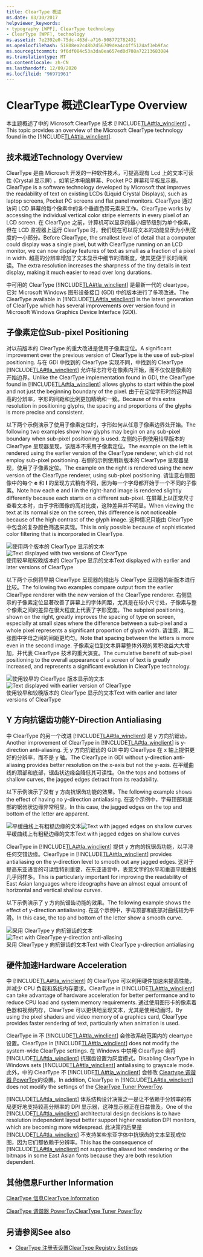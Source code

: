 ```yaml
---
title: ClearType 概述
ms.date: 03/30/2017
helpviewer_keywords:
- typography [WPF], ClearType technology
- ClearType [WPF], technology
ms.assetid: 7e2392e0-75dc-463d-a716-908772782431
ms.openlocfilehash: 51808ea2c48b2d56709dea4c4ff5124af3eb9fac
ms.sourcegitcommit: 9f6df084c53a3da0ea657ed0d708a72213683084
ms.translationtype: MT
ms.contentlocale: zh-CN
ms.lasthandoff: 12/09/2020
ms.locfileid: "96971961"
---
```

# <a name="cleartype-overview"></a><span data-ttu-id="09eea-102">ClearType 概述</span><span class="sxs-lookup"><span data-stu-id="09eea-102">ClearType Overview</span></span>
<span data-ttu-id="09eea-103">本主题概述了中的 Microsoft ClearType 技术 [!INCLUDE[TLA#tla_winclient](../../../includes/tlasharptla-winclient-md.md)] 。</span><span class="sxs-lookup"><span data-stu-id="09eea-103">This topic provides an overview of the Microsoft ClearType technology found in the [!INCLUDE[TLA#tla_winclient](../../../includes/tlasharptla-winclient-md.md)].</span></span>  

<a name="overview"></a>
## <a name="technology-overview"></a><span data-ttu-id="09eea-104">技术概述</span><span class="sxs-lookup"><span data-stu-id="09eea-104">Technology Overview</span></span>  
 <span data-ttu-id="09eea-105">ClearType 是由 Microsoft 开发的一种软件技术，可提高现有 Lcd 上的文本可读性 (Crystal 显示屏) ，如笔记本电脑屏幕、Pocket PC 屏幕和平板显示器。</span><span class="sxs-lookup"><span data-stu-id="09eea-105">ClearType is a software technology developed by Microsoft that improves the readability of text on existing LCDs (Liquid Crystal Displays), such as laptop screens, Pocket PC screens and flat panel monitors.</span></span>  <span data-ttu-id="09eea-106">ClearType 通过访问 LCD 屏幕的每个像素中的各个垂直色带元素来工作。</span><span class="sxs-lookup"><span data-stu-id="09eea-106">ClearType works by accessing the individual vertical color stripe elements in every pixel of an LCD screen.</span></span> <span data-ttu-id="09eea-107">在 ClearType 之前，计算机可以显示的最小细节级别为单个像素，但在 LCD 监视器上运行 ClearType 时，我们现在可以将文本的功能显示为小到宽度的一小部分。</span><span class="sxs-lookup"><span data-stu-id="09eea-107">Before ClearType, the smallest level of detail that a computer could display was a single pixel, but with ClearType running on an LCD monitor, we can now display features of text as small as a fraction of a pixel in width.</span></span> <span data-ttu-id="09eea-108">超高的分辨率增加了文本显示中细节的清晰度，使其更便于长时间阅读。</span><span class="sxs-lookup"><span data-stu-id="09eea-108">The extra resolution increases the sharpness of the tiny details in text display, making it much easier to read over long durations.</span></span>  
  
 <span data-ttu-id="09eea-109">中可用的 ClearType [!INCLUDE[TLA#tla_winclient](../../../includes/tlasharptla-winclient-md.md)] 是最新一代的 cleartype，它对 Microsoft Windows 图形设备接口 (GDI) 中的版本进行了多项改进。</span><span class="sxs-lookup"><span data-stu-id="09eea-109">The ClearType available in [!INCLUDE[TLA#tla_winclient](../../../includes/tlasharptla-winclient-md.md)] is the latest generation of ClearType which has several improvements over version found in Microsoft Windows Graphics Device Interface (GDI).</span></span>  
  
<a name="sub-pixel_positioning"></a>
## <a name="sub-pixel-positioning"></a><span data-ttu-id="09eea-110">子像素定位</span><span class="sxs-lookup"><span data-stu-id="09eea-110">Sub-pixel Positioning</span></span>  
 <span data-ttu-id="09eea-111">对以前版本的 ClearType 的重大改进是使用子像素定位。</span><span class="sxs-lookup"><span data-stu-id="09eea-111">A significant improvement over the previous version of ClearType is the use of sub-pixel positioning.</span></span> <span data-ttu-id="09eea-112">与在 GDI 中找到的 ClearType 实现不同，中找到的 ClearType [!INCLUDE[TLA#tla_winclient](../../../includes/tlasharptla-winclient-md.md)] 允许标志符号在像素内开始，而不仅仅是像素的开始边界。</span><span class="sxs-lookup"><span data-stu-id="09eea-112">Unlike the ClearType implementation found in GDI, the ClearType found in [!INCLUDE[TLA#tla_winclient](../../../includes/tlasharptla-winclient-md.md)] allows glyphs to start within the pixel and not just the beginning boundary of the pixel.</span></span> <span data-ttu-id="09eea-113">由于在定位字形时的这种超高的分辨率，字形的间距和比例更加精确和一致。</span><span class="sxs-lookup"><span data-stu-id="09eea-113">Because of this extra resolution in positioning glyphs, the spacing and proportions of the glyphs is more precise and consistent.</span></span>  
  
 <span data-ttu-id="09eea-114">以下两个示例演示了使用子像素定位时，字形如何从任意子像素边界处开始。</span><span class="sxs-lookup"><span data-stu-id="09eea-114">The following two examples show how glyphs may begin on any sub-pixel boundary when sub-pixel positioning is used.</span></span> <span data-ttu-id="09eea-115">左侧的示例使用较早版本的 ClearType 呈现器呈现，该版本不采用子像素定位。</span><span class="sxs-lookup"><span data-stu-id="09eea-115">The example on the left is rendered using the earlier version of the ClearType renderer, which did not employ sub-pixel positioning.</span></span> <span data-ttu-id="09eea-116">右侧的示例使用新版本的 ClearType 呈现器呈现，使用了子像素定位。</span><span class="sxs-lookup"><span data-stu-id="09eea-116">The example on the right is rendered using the new version of the ClearType renderer, using sub-pixel positioning.</span></span> <span data-ttu-id="09eea-117">请注意右侧图像中的每个 **e** 和 **l** 的呈现方式稍有不同，因为每一个字母都开始于一个不同的子像素。</span><span class="sxs-lookup"><span data-stu-id="09eea-117">Note how each **e** and **l** in the right-hand image is rendered slightly differently because each starts on a different sub-pixel.</span></span> <span data-ttu-id="09eea-118">在屏幕上以正常尺寸查看文本时，由于字形图像的高对比度，这种差异并不明显。</span><span class="sxs-lookup"><span data-stu-id="09eea-118">When viewing the text at its normal size on the screen, this difference is not noticeable because of the high contrast of the glyph image.</span></span> <span data-ttu-id="09eea-119">这种情况只能由 ClearType 中包含的复杂颜色筛选来实现。</span><span class="sxs-lookup"><span data-stu-id="09eea-119">This is only possible because of sophisticated color filtering that is incorporated in ClearType.</span></span>  
  
 <span data-ttu-id="09eea-120">![使用两个版本的 ClearType 显示的文本](./media/wcpsdk-mmgraphics-text-cleartype-overview-01.png "wcpsdk_mmgraphics_text_cleartype_overview_01")</span><span class="sxs-lookup"><span data-stu-id="09eea-120">![Text displayed with two versions of ClearType](./media/wcpsdk-mmgraphics-text-cleartype-overview-01.png "wcpsdk_mmgraphics_text_cleartype_overview_01")</span></span>  
<span data-ttu-id="09eea-121">使用较早和较晚版本的 ClearType 显示的文本</span><span class="sxs-lookup"><span data-stu-id="09eea-121">Text displayed with earlier and later versions of ClearType</span></span>  
  
 <span data-ttu-id="09eea-122">以下两个示例将早期 ClearType 呈现器的输出与 ClearType 呈现器的新版本进行比较。</span><span class="sxs-lookup"><span data-stu-id="09eea-122">The following two examples compare output from the earlier ClearType renderer with the new version of the ClearType renderer.</span></span> <span data-ttu-id="09eea-123">右侧显示的子像素定位显著改善了屏幕上的字体间距，尤其是在较小尺寸处，子像素与整个像素之间的差异在很大程度上代表了字形宽度。</span><span class="sxs-lookup"><span data-stu-id="09eea-123">The subpixel positioning, shown on the right, greatly improves the spacing of type on screen, especially at small sizes where the difference between a sub-pixel and a whole pixel represents a significant proportion of glyph width.</span></span> <span data-ttu-id="09eea-124">请注意，第二张图中字母之间的间距更均匀。</span><span class="sxs-lookup"><span data-stu-id="09eea-124">Note that spacing between the letters is more even in the second image.</span></span> <span data-ttu-id="09eea-125">子像素定位到文本屏幕整体外观的累积收益大大增加，并代表 ClearType 技术的重大演变。</span><span class="sxs-lookup"><span data-stu-id="09eea-125">The cumulative benefit of sub-pixel positioning to the overall appearance of a screen of text is greatly increased, and represents a significant evolution in ClearType technology.</span></span>  
  
 <span data-ttu-id="09eea-126">![使用较早的 ClearType 版本显示的文本](./media/wcpsdk-mmgraphics-text-cleartype-overview-02.png "wcpsdk_mmgraphics_text_cleartype_overview_02")</span><span class="sxs-lookup"><span data-stu-id="09eea-126">![Text displayed with earlier version of ClearType](./media/wcpsdk-mmgraphics-text-cleartype-overview-02.png "wcpsdk_mmgraphics_text_cleartype_overview_02")</span></span>  
<span data-ttu-id="09eea-127">使用较早和较晚版本的 ClearType 显示的文本</span><span class="sxs-lookup"><span data-stu-id="09eea-127">Text with earlier and later versions of ClearType</span></span>  
  
<a name="y-direction_antialiasing"></a>
## <a name="y-direction-antialiasing"></a><span data-ttu-id="09eea-128">Y 方向抗锯齿功能</span><span class="sxs-lookup"><span data-stu-id="09eea-128">Y-Direction Antialiasing</span></span>  
 <span data-ttu-id="09eea-129">中 ClearType 的另一个改进 [!INCLUDE[TLA#tla_winclient](../../../includes/tlasharptla-winclient-md.md)] 是 y 方向抗锯齿。</span><span class="sxs-lookup"><span data-stu-id="09eea-129">Another improvement of ClearType in [!INCLUDE[TLA#tla_winclient](../../../includes/tlasharptla-winclient-md.md)] is y-direction anti-aliasing.</span></span> <span data-ttu-id="09eea-130">无 y 方向抗锯齿的 GDI 中的 ClearType 在 x 轴上提供更好的分辨率，而不是 y 轴。</span><span class="sxs-lookup"><span data-stu-id="09eea-130">The ClearType in GDI without y-direction anti-aliasing provides better resolution on the x-axis but not the y-axis.</span></span> <span data-ttu-id="09eea-131">在平缓曲线的顶部和底部，锯齿状边缘会降低其可读性。</span><span class="sxs-lookup"><span data-stu-id="09eea-131">On the tops and bottoms of shallow curves, the jagged edges detract from its readability.</span></span>  
  
 <span data-ttu-id="09eea-132">以下示例演示了没有 y 方向抗锯齿功能的效果。</span><span class="sxs-lookup"><span data-stu-id="09eea-132">The following example shows the effect of having no y-direction antialiasing.</span></span> <span data-ttu-id="09eea-133">在这个示例中，字母顶部和底部的锯齿状边缘非常明显。</span><span class="sxs-lookup"><span data-stu-id="09eea-133">In this case, the jagged edges on the top and bottom of the letter are apparent.</span></span>  
  
 <span data-ttu-id="09eea-134">![平缓曲线上有粗糙边缘的文本](./media/wcpsdk-mmgraphics-text-cleartype-overview-03.png "wcpsdk_mmgraphics_text_cleartype_overview_03")</span><span class="sxs-lookup"><span data-stu-id="09eea-134">![Text with jagged edges on shallow curves](./media/wcpsdk-mmgraphics-text-cleartype-overview-03.png "wcpsdk_mmgraphics_text_cleartype_overview_03")</span></span>  
<span data-ttu-id="09eea-135">平缓曲线上有粗糙边缘的文本</span><span class="sxs-lookup"><span data-stu-id="09eea-135">Text with jagged edges on shallow curves</span></span>  
  
 <span data-ttu-id="09eea-136">ClearType in [!INCLUDE[TLA#tla_winclient](../../../includes/tlasharptla-winclient-md.md)] 提供 y 方向的抗锯齿功能，以平滑任何交错边缘。</span><span class="sxs-lookup"><span data-stu-id="09eea-136">ClearType in [!INCLUDE[TLA#tla_winclient](../../../includes/tlasharptla-winclient-md.md)] provides antialiasing on the y-direction level to smooth out any jagged edges.</span></span> <span data-ttu-id="09eea-137">这对于提高东亚语言的可读性特别重要，在东亚语言中，表意文字的水平和垂直平缓曲线几乎同样多。</span><span class="sxs-lookup"><span data-stu-id="09eea-137">This is particularly important for improving the readability of East Asian languages where ideographs have an almost equal amount of horizontal and vertical shallow curves.</span></span>  
  
 <span data-ttu-id="09eea-138">以下示例演示了 y 方向抗锯齿功能的效果。</span><span class="sxs-lookup"><span data-stu-id="09eea-138">The following example shows the effect of y-direction antialiasing.</span></span> <span data-ttu-id="09eea-139">在这个示例中，字母顶部和底部对曲线较为平滑。</span><span class="sxs-lookup"><span data-stu-id="09eea-139">In this case, the top and bottom of the letter show a smooth curve.</span></span>  
  
 <span data-ttu-id="09eea-140">![采用 ClearType y 向抗锯齿的文本](./media/wcpsdk-mmgraphics-text-cleartype-overview-04.png "wcpsdk_mmgraphics_text_cleartype_overview_04")</span><span class="sxs-lookup"><span data-stu-id="09eea-140">![Text with ClearType y&#45;direction anti&#45;aliasing](./media/wcpsdk-mmgraphics-text-cleartype-overview-04.png "wcpsdk_mmgraphics_text_cleartype_overview_04")</span></span>  
<span data-ttu-id="09eea-141">采用 ClearType y 向抗锯齿的文本</span><span class="sxs-lookup"><span data-stu-id="09eea-141">Text with ClearType y-direction antialiasing</span></span>  
  
<a name="hardware_acceleration"></a>
## <a name="hardware-acceleration"></a><span data-ttu-id="09eea-142">硬件加速</span><span class="sxs-lookup"><span data-stu-id="09eea-142">Hardware Acceleration</span></span>  
 <span data-ttu-id="09eea-143">中 [!INCLUDE[TLA#tla_winclient](../../../includes/tlasharptla-winclient-md.md)] 的 ClearType 可以利用硬件加速来提高性能，并减少 CPU 负载和系统内存要求。</span><span class="sxs-lookup"><span data-stu-id="09eea-143">ClearType in [!INCLUDE[TLA#tla_winclient](../../../includes/tlasharptla-winclient-md.md)] can take advantage of hardware acceleration for better performance and to reduce CPU load and system memory requirements.</span></span> <span data-ttu-id="09eea-144">通过使用图形卡的像素着色器和视频内存，ClearType 可以更快地呈现文本，尤其是使用动画时。</span><span class="sxs-lookup"><span data-stu-id="09eea-144">By using the pixel shaders and video memory of a graphics card, ClearType provides faster rendering of text, particularly when animation is used.</span></span>  
  
 <span data-ttu-id="09eea-145">ClearType in 不 [!INCLUDE[TLA#tla_winclient](../../../includes/tlasharptla-winclient-md.md)] 会修改系统范围内的 cleartype 设置。</span><span class="sxs-lookup"><span data-stu-id="09eea-145">ClearType in [!INCLUDE[TLA#tla_winclient](../../../includes/tlasharptla-winclient-md.md)] does not modify the system-wide ClearType settings.</span></span> <span data-ttu-id="09eea-146">在 Windows 中禁用 ClearType 会将 [!INCLUDE[TLA#tla_winclient](../../../includes/tlasharptla-winclient-md.md)] 抗锯齿设置为灰度模式。</span><span class="sxs-lookup"><span data-stu-id="09eea-146">Disabling ClearType in Windows sets [!INCLUDE[TLA#tla_winclient](../../../includes/tlasharptla-winclient-md.md)] antialiasing to grayscale mode.</span></span> <span data-ttu-id="09eea-147">此外，中的 ClearType 不 [!INCLUDE[TLA#tla_winclient](../../../includes/tlasharptla-winclient-md.md)] 会修改 [Cleartype 调谐器 PowerToy](https://www.microsoft.com/typography/ClearTypePowerToy.mspx)的设置。</span><span class="sxs-lookup"><span data-stu-id="09eea-147">In addition, ClearType in [!INCLUDE[TLA#tla_winclient](../../../includes/tlasharptla-winclient-md.md)] does not modify the settings of the [ClearType Tuner PowerToy](https://www.microsoft.com/typography/ClearTypePowerToy.mspx).</span></span>  
  
 <span data-ttu-id="09eea-148">[!INCLUDE[TLA#tla_winclient](../../../includes/tlasharptla-winclient-md.md)] 体系结构设计决策之一是让不依赖于分辨率的布局更好地支持较高分辨率的 DPI 显示器，这种显示器正在日益普及。</span><span class="sxs-lookup"><span data-stu-id="09eea-148">One of the [!INCLUDE[TLA#tla_winclient](../../../includes/tlasharptla-winclient-md.md)] architectural design decisions is to have resolution independent layout better support higher resolution DPI monitors, which are becoming more widespread.</span></span> <span data-ttu-id="09eea-149">此决策的后果是 [!INCLUDE[TLA#tla_winclient](../../../includes/tlasharptla-winclient-md.md)] 不支持某些东亚字体中抗锯齿的文本呈现或位图，因为它们都依赖于分辨率。</span><span class="sxs-lookup"><span data-stu-id="09eea-149">This has the consequence of [!INCLUDE[TLA#tla_winclient](../../../includes/tlasharptla-winclient-md.md)] not supporting aliased text rendering or the bitmaps in some East Asian fonts because they are both resolution dependent.</span></span>  
  
<a name="further_information"></a>
## <a name="further-information"></a><span data-ttu-id="09eea-150">其他信息</span><span class="sxs-lookup"><span data-stu-id="09eea-150">Further Information</span></span>  
 [<span data-ttu-id="09eea-151">ClearType 信息</span><span class="sxs-lookup"><span data-stu-id="09eea-151">ClearType Information</span></span>](https://www.microsoft.com/typography/ClearTypeInfo.mspx)  
  
 [<span data-ttu-id="09eea-152">ClearType 调谐器 PowerToy</span><span class="sxs-lookup"><span data-stu-id="09eea-152">ClearType Tuner PowerToy</span></span>](https://www.microsoft.com/typography/ClearTypePowerToy.mspx)  
  
## <a name="see-also"></a><span data-ttu-id="09eea-153">另请参阅</span><span class="sxs-lookup"><span data-stu-id="09eea-153">See also</span></span>

- [<span data-ttu-id="09eea-154">ClearType 注册表设置</span><span class="sxs-lookup"><span data-stu-id="09eea-154">ClearType Registry Settings</span></span>](cleartype-registry-settings.md)

